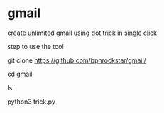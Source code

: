 # gmail          

create unlimited gmail using dot trick in single click

step to use the tool

git clone https://github.com/bpnrockstar/gmail/

cd gmail

ls

python3 trick.py



